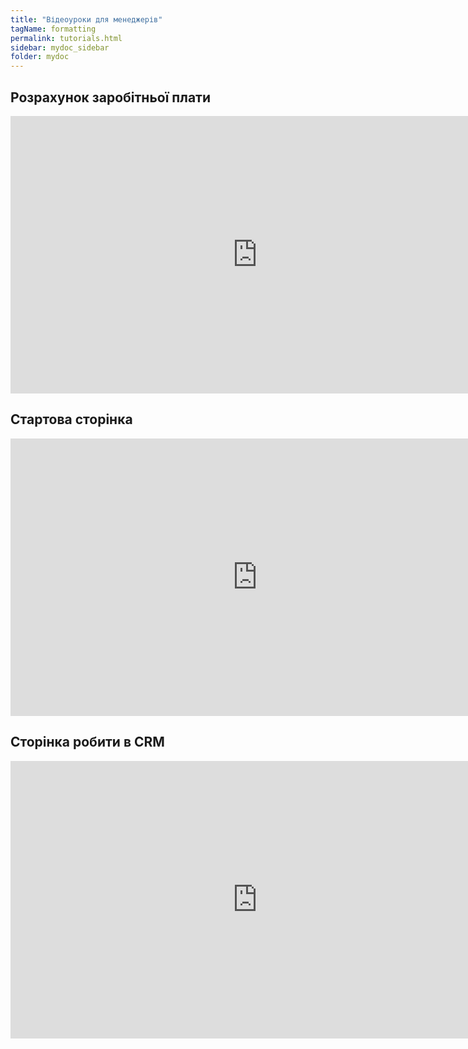 ```yaml
---
title: "Відеоуроки для менеджерів"
tagName: formatting
permalink: tutorials.html
sidebar: mydoc_sidebar
folder: mydoc
---
```

## Розрахунок заробітньої плати
<iframe width="789" height="444" src="https://www.youtube.com/embed/OQAHR-eTH_I" frameborder="0" allowfullscreen></iframe>

## Стартова сторінка
<iframe width="789" height="444" src="https://www.youtube.com/embed/K76-qSv3PNg" frameborder="0" allowfullscreen></iframe>

## Сторінка робити в CRM
<iframe width="789" height="444" src="https://www.youtube.com/embed/6_cF0MtLDeE" frameborder="0" allowfullscreen></iframe>

